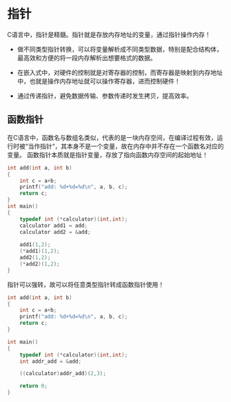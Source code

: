 # 指针

C语言中，指针是精髓。指针就是存放内存地址的变量，通过指针操作内存！

- 做不同类型指针转换，可以将变量解析成不同类型数据，特别是配合结构体，最高效和方便的将一段内存解析出想要格式的数据。

- 在嵌入式中，对硬件的控制就是对寄存器的控制，而寄存器是映射到内存地址中，也就是操作内存地址就可以操作寄存器，进而控制硬件！

- 通过传递指针，避免数据传输、参数传递时发生拷贝，提高效率。

## 函数指针
在C语言中，函数名与数组名类似，代表的是一块内存空间，在编译过程有效，运行时被“当作指针“，其本身不是一个变量，故在内存中并不存在一个函数名对应的变量。
函数指针本质就是指针变量，存放了指向函数内存空间的起始地址！

```c
int add(int a, int b)
{
    int c = a+b;
    printf("add: %d+%d=%d\n", a, b, c);
    return c;
}
int main()
{
    typedef int (*calculator)(int,int);
    calculator add1 = add;
    calculator add2 = &add;
    
    add1(1,2);
    (*add1)(1,2);
    add2(1,2);
    (*add2)(1,2);
}
```

指针可以强转，故可以将任意类型指针转成函数指针使用！
```c
int add(int a, int b)
{
    int c = a+b;
    printf("add: %d+%d=%d\n", a, b, c);
    return c;
}

int main()
{
    typedef int (*calculator)(int,int);
    int addr_add = &add;

    ((calculator)addr_add)(2,3);

    return 0;
}
```